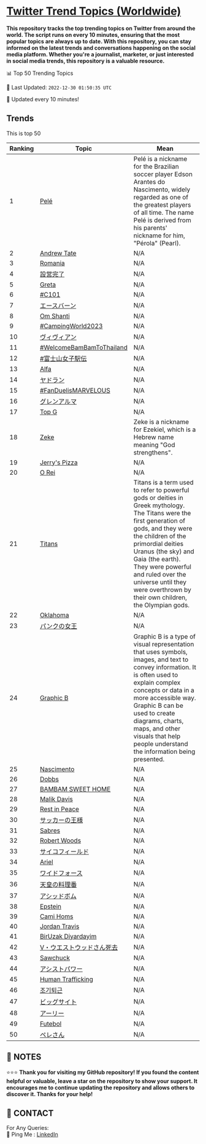 [Twitter Trend Topics (Worldwide)](https://github.com/ErcinDedeoglu/Twitter-Trend-Topics)
==========

**This repository tracks the top trending topics on Twitter from around the world. 
The script runs on every 10 minutes, ensuring that the most popular topics are always up to date. 
With this repository, you can stay informed on the latest trends and conversations happening on the social media platform. 
Whether you're a journalist, marketer, or just interested in social media trends, this repository is a valuable resource.**


📊 Top 50 Trending Topics

📆 Last Updated: `2022-12-30 01:50:35 UTC`

🔧 Updated every 10 minutes!


## Trends

This is top 50

| Ranking | Topic | Mean |
| ------- | ------------ | ------------ |
| 1 | [Pelé](http://twitter.com/search?q=Pel%c3%a9) | Pelé is a nickname for the Brazilian soccer player Edson Arantes do Nascimento, widely regarded as one of the greatest players of all time. The name Pelé is derived from his parents' nickname for him, "Pérola" (Pearl). |
| 2 | [Andrew Tate](http://twitter.com/search?q=Andrew+Tate) | N/A |
| 3 | [Romania](http://twitter.com/search?q=Romania) | N/A |
| 4 | [設営完了](http://twitter.com/search?q=%e8%a8%ad%e5%96%b6%e5%ae%8c%e4%ba%86) | N/A |
| 5 | [Greta](http://twitter.com/search?q=Greta) | N/A |
| 6 | [#C101](http://twitter.com/search?q=%23C101) | N/A |
| 7 | [エースバーン](http://twitter.com/search?q=%e3%82%a8%e3%83%bc%e3%82%b9%e3%83%90%e3%83%bc%e3%83%b3) | N/A |
| 8 | [Om Shanti](http://twitter.com/search?q=Om+Shanti) | N/A |
| 9 | [#CampingWorld2023](http://twitter.com/search?q=%23CampingWorld2023) | N/A |
| 10 | [ヴィヴィアン](http://twitter.com/search?q=%e3%83%b4%e3%82%a3%e3%83%b4%e3%82%a3%e3%82%a2%e3%83%b3) | N/A |
| 11 | [#WelcomeBamBamToThailand](http://twitter.com/search?q=%23WelcomeBamBamToThailand) | N/A |
| 12 | [#富士山女子駅伝](http://twitter.com/search?q=%23%e5%af%8c%e5%a3%ab%e5%b1%b1%e5%a5%b3%e5%ad%90%e9%a7%85%e4%bc%9d) | N/A |
| 13 | [Alfa](http://twitter.com/search?q=Alfa) | N/A |
| 14 | [ヤドラン](http://twitter.com/search?q=%e3%83%a4%e3%83%89%e3%83%a9%e3%83%b3) | N/A |
| 15 | [#FanDuelisMARVELOUS](http://twitter.com/search?q=%23FanDuelisMARVELOUS) | N/A |
| 16 | [グレンアルマ](http://twitter.com/search?q=%e3%82%b0%e3%83%ac%e3%83%b3%e3%82%a2%e3%83%ab%e3%83%9e) | N/A |
| 17 | [Top G](http://twitter.com/search?q=Top+G) | N/A |
| 18 | [Zeke](http://twitter.com/search?q=Zeke) | Zeke is a nickname for Ezekiel, which is a Hebrew name meaning "God strengthens". |
| 19 | [Jerry's Pizza](http://twitter.com/search?q=Jerry%27s+Pizza) | N/A |
| 20 | [O Rei](http://twitter.com/search?q=O+Rei) | N/A |
| 21 | [Titans](http://twitter.com/search?q=Titans) | Titans is a term used to refer to powerful gods or deities in Greek mythology. The Titans were the first generation of gods, and they were the children of the primordial deities Uranus (the sky) and Gaia (the earth). They were powerful and ruled over the universe until they were overthrown by their own children, the Olympian gods. |
| 22 | [Oklahoma](http://twitter.com/search?q=Oklahoma) | N/A |
| 23 | [パンクの女王](http://twitter.com/search?q=%e3%83%91%e3%83%b3%e3%82%af%e3%81%ae%e5%a5%b3%e7%8e%8b) | N/A |
| 24 | [Graphic B](http://twitter.com/search?q=Graphic+B) | Graphic B is a type of visual representation that uses symbols, images, and text to convey information. It is often used to explain complex concepts or data in a more accessible way. Graphic B can be used to create diagrams, charts, maps, and other visuals that help people understand the information being presented. |
| 25 | [Nascimento](http://twitter.com/search?q=Nascimento) | N/A |
| 26 | [Dobbs](http://twitter.com/search?q=Dobbs) | N/A |
| 27 | [BAMBAM SWEET HOME](http://twitter.com/search?q=BAMBAM+SWEET+HOME) | N/A |
| 28 | [Malik Davis](http://twitter.com/search?q=Malik+Davis) | N/A |
| 29 | [Rest in Peace](http://twitter.com/search?q=Rest+in+Peace) | N/A |
| 30 | [サッカーの王様](http://twitter.com/search?q=%e3%82%b5%e3%83%83%e3%82%ab%e3%83%bc%e3%81%ae%e7%8e%8b%e6%a7%98) | N/A |
| 31 | [Sabres](http://twitter.com/search?q=Sabres) | N/A |
| 32 | [Robert Woods](http://twitter.com/search?q=Robert+Woods) | N/A |
| 33 | [サイコフィールド](http://twitter.com/search?q=%e3%82%b5%e3%82%a4%e3%82%b3%e3%83%95%e3%82%a3%e3%83%bc%e3%83%ab%e3%83%89) | N/A |
| 34 | [Ariel](http://twitter.com/search?q=Ariel) | N/A |
| 35 | [ワイドフォース](http://twitter.com/search?q=%e3%83%af%e3%82%a4%e3%83%89%e3%83%95%e3%82%a9%e3%83%bc%e3%82%b9) | N/A |
| 36 | [天皇の料理番](http://twitter.com/search?q=%e5%a4%a9%e7%9a%87%e3%81%ae%e6%96%99%e7%90%86%e7%95%aa) | N/A |
| 37 | [アシッドボム](http://twitter.com/search?q=%e3%82%a2%e3%82%b7%e3%83%83%e3%83%89%e3%83%9c%e3%83%a0) | N/A |
| 38 | [Epstein](http://twitter.com/search?q=Epstein) | N/A |
| 39 | [Cami Homs](http://twitter.com/search?q=Cami+Homs) | N/A |
| 40 | [Jordan Travis](http://twitter.com/search?q=Jordan+Travis) | N/A |
| 41 | [BirUzak Diyardayim](http://twitter.com/search?q=BirUzak+Diyardayim) | N/A |
| 42 | [V・ウエストウッドさん死去](http://twitter.com/search?q=V%e3%83%bb%e3%82%a6%e3%82%a8%e3%82%b9%e3%83%88%e3%82%a6%e3%83%83%e3%83%89%e3%81%95%e3%82%93%e6%ad%bb%e5%8e%bb) | N/A |
| 43 | [Sawchuck](http://twitter.com/search?q=Sawchuck) | N/A |
| 44 | [アシストパワー](http://twitter.com/search?q=%e3%82%a2%e3%82%b7%e3%82%b9%e3%83%88%e3%83%91%e3%83%af%e3%83%bc) | N/A |
| 45 | [Human Trafficking](http://twitter.com/search?q=Human+Trafficking) | N/A |
| 46 | [조기퇴근](http://twitter.com/search?q=%ec%a1%b0%ea%b8%b0%ed%87%b4%ea%b7%bc) | N/A |
| 47 | [ビッグサイト](http://twitter.com/search?q=%e3%83%93%e3%83%83%e3%82%b0%e3%82%b5%e3%82%a4%e3%83%88) | N/A |
| 48 | [アーリー](http://twitter.com/search?q=%e3%82%a2%e3%83%bc%e3%83%aa%e3%83%bc) | N/A |
| 49 | [Futebol](http://twitter.com/search?q=Futebol) | N/A |
| 50 | [ペレさん](http://twitter.com/search?q=%e3%83%9a%e3%83%ac%e3%81%95%e3%82%93) | N/A |




## 📝 NOTES

⭐⭐⭐ **Thank you for visiting my GitHub repository! If you found the content helpful or valuable, leave a star on the repository to show your support. It encourages me to continue updating the repository and allows others to discover it. Thanks for your help!**

## 📨 CONTACT

 For Any Queries:  
            🏓 Ping Me : [LinkedIn](https://www.linkedin.com/in/ercindedeoglu/)